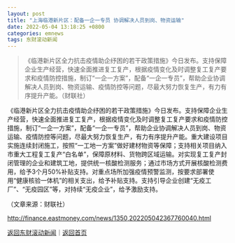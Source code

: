 ```yaml
---
layout: post
title: "上海临港新片区：配备一企一专员 协调解决人员到岗、物资运输"
date: 2022-05-04 13:18:25 +0800
categories: emnews
tags: 东财滚动新闻
---
```

> 《临港新片区全力抗击疫情助企纾困的若干政策措施》今日发布。支持保障企业生产经营，快速全面推进复工复产，根据疫情变化及时调整复工复产要求和疫情防控措施，制订“一企一方案”，配备“一企一专员”，帮助企业协调解决人员到岗、物资运输、疫情防控等问题，尽最大努力恢复生产，有力有序提升产能。（财联社）

<p>《临港新片区全力抗击疫情助企纾困的若干政策措施》今日发布。支持保障企业生产经营，快速全面推进复工复产，根据疫情变化及时调整复工复产要求和疫情防控措施，制订“一企一方案”，配备“一企一专员”，帮助企业协调解决人员到岗、物资运输、疫情防控等问题，尽最大努力恢复生产，有力有序提升产能。重大建设项目实施连续封闭施工，按照“一工地一方案”做好建材物资等保障；支持相关项目纳入市重大工程复工复产“白名单”，保障原材料、货物跨区域运输。对实现复工复产封闭管理的企业和建筑工地，提供统一核酸检测服务；通过市场方式开展核酸检测费用，给予3个月50%补贴支持。对重点场所加强疫情预警监测，按要求部署使用“健康核验一体机”的相关支出，给予补贴支持。支持引导企业创建“无疫工厂”、“无疫园区”等，对持续“无疫企业”，给予激励支持。</p><p class="em_media">（文章来源：财联社）</p>

<http://finance.eastmoney.com/news/1350,202205042367760040.html>

[返回东财滚动新闻](//finews.withounder.com/emnews/)｜[返回首页](//finews.withounder.com/)